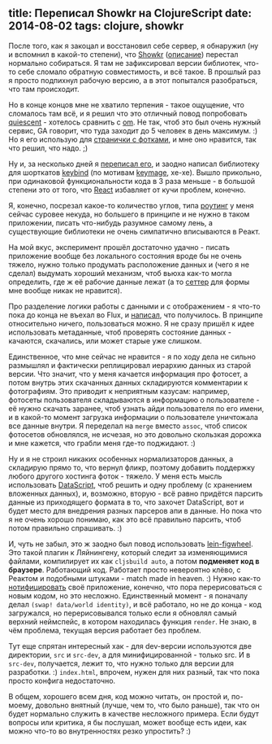 title: Переписал Showkr на ClojureScript
date: 2014-08-02
tags: clojure, showkr
----

После того, как я закоцал и восстановил себе сервер, я обнаружил (ну и вспомнил
в какой-то степени), что [Showkr][1] ([описание][1.1]) перестал нормально
собираться. Я там не зафиксировал версии библиотек, что-то себе сломало обратную
совместимость, и всë такое. В прошлый раз я просто подпихнул рабочую версию, а в
этот попытался разобраться, что там происходит.

Но в конце концов мне не хватило терпения - такое ощущение, что сломалось там
всë, и я решил что это отличный повод попробовать [quiescent][] - хотелось
сравнить с [om][]. Не так, чтоб это был очень нужный сервис, GA говорит, что
туда заходит до 5 человек в день максимум. :) Но я его использую для
[странички с фотками][photo], и мне оно нравится, так что решил, что надо. ;)

[1]: http://showkr.solovyov.net/
[1.1]: http://solovyov.net/blog/2012/showkr/
[quiescent]: https://github.com/levand/quiescent
[om]: https://github.com/swannodette/om
[photo]: http://solovyov.net/photo/

Ну и, за несколько дней я [переписал его][2], и заодно написал библиотеку для
шорткатов [keybind][] (по мотивам [keymage][], хе-хе). Вышло прикольно, при
одинаковой функциональности кода в 3 раза меньше - в большой степени это от
того, что [React][] избавляет от кучи проблем, конечно.

[2]: https://github.com/piranha/showkr/
[keybind]: https://github.com/piranha/keybind
[keymage]: https://github.com/piranha/keymage
[React]: http://facebook.github.io/react/

Я, конечно, посрезал какое-то количество углов, типа [роутинг][3] у меня сейчас
суровее некуда, но большего в принципе и не нужно в таком приложении, писать
что-нибудь разумное самому лень, а существующие библиотеки не очень симпатично
вписываются в Реакт.

[3]: https://github.com/piranha/showkr/blob/master/src/showkr/root.cljs#L13-L33

На мой вкус, эксперимент прошëл достаточно удачно - писать приложение вообще без
локального состояния вроде бы не очень тяжело, нужно только продумать
расположение данных и (чего я не сделал) выдумать хороший механизм, чтоб вьюха
как-то могла определить, где ж еë рабочие данные лежат (а то [сеттер][4] для
формы мне вообще никак не нравится).

[4]: https://github.com/piranha/showkr/blob/master/src/showkr/root.cljs#L31-L33

Про разделение логики работы с данными и с отображением - я что-то пока до конца
не въехал во Flux, и [написал][5], что получилось. В принципе относительно
ничего, пользоваться можно. Я не сразу пришëл к идее использовать метаданные,
чтоб проверять состояние данных - качаются, скачались, или может старые уже
слишком.

[5]: https://github.com/piranha/showkr/blob/master/src/showkr/data.cljs

Единственное, что мне сейчас не нравится - я по ходу дела не сильно размышлял и
фактически реплицировал иерархию данных из старой версии. Что значит, что у меня
качается информация про фотосет, а потом внутрь этих скачанных данных
складируются комментарии к фотографиям. Это приводит к неприятным казусам:
например, фотосеты пользователя складываются в информацию о пользователе - еë
нужно скачать заранее, чтоб узнать айди пользователя по его имени, и в какой-то
момент загрузка информации о пользователе уничтожала все данные внутри. Я
переделал на `merge` вместо `assoc`, чтоб список фотосетов обновлялся, не
исчезая, но это довольно скользкая дорожка и мне кажется, что грабли меня где-то
поджидают. :)

Ну и я не строил никаких особенных нормализаторов данных, а складирую прямо то,
что вернул фликр, поэтому добавить поддержку любого другого хостинга фоток -
тяжело. У меня есть мысль использовать [DataScript][ds], чтоб решить и одну
проблему (с хранением вложенных данных), и, возможно, вторую - всë равно
придëтся парсить данные из приходящего формата в то, что захочет DataScript, вот
и будет место для внедрения разных парсеров апи в данные. Но пока что я не очень
хорошо понимаю, как это всë правильно парсить, чтоб потом правильно
спрашивать. :)

[ds]: https://github.com/tonsky/datascript

И, чуть не забыл, это ж заодно был повод использовать [lein-figwheel][lf]. Это
такой плагин к Ляйнингену, который следит за изменяющимися файлами, компилирует
их как `cljsbuild auto`, а потом **подменяет код в браузере**. Работающий
код. Работает просто невероятно клëво, с Реактом и подобными штуками - match
made in heaven. :) Нужно как-то [нотифицировать][6] своë приложение, конечно,
что пора перерисоваться с новым кодом, но это несложно. Единственный момент - я
поначалу делал `(swap! data/world identity)`, и всë работало, но не до конца -
код загружался, но перерисовывался только если я обновлял самый верхний
неймспейс, в котором находилась функция `render`. Не знаю, в чëм проблема,
текущая версия работает без проблем.

[lf]: https://github.com/bhauman/lein-figwheel
[6]: https://github.com/piranha/showkr/blob/master/src-dev/showkr/figwheel.cljs

Тут еще спрятан интересный хак - для dev-версии используются две директории, `src`
и `src-dev`, а для минифицированной - только src. И в `src-dev`, получается, лежит
то, что нужно только для версии для разработки. :) `index.html`, впрочем, нужен
для них разный, так что пока просто конфига недостаточно.

В общем, хорошего всем дня, код можно читать, он простой и, по-моему, довольно
внятный (лучше, чем то, что было раньше), так что он будет нормально служить в
качестве несложного примера. Если будут вопросы или критика, я бы послушал,
может вообще есть идеи, как можно что-то во внутренностях резко упростить? :)
